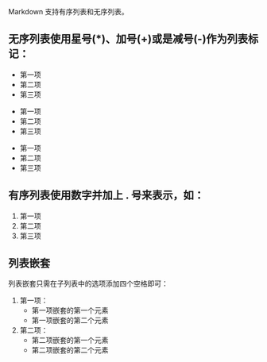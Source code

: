 Markdown 支持有序列表和无序列表。

## 无序列表使用星号(*)、加号(+)或是减号(-)作为列表标记：

* 第一项
* 第二项
* 第三项

+ 第一项
+ 第二项
+ 第三项


- 第一项
- 第二项
- 第三项



## 有序列表使用数字并加上 . 号来表示，如：

1. 第一项
2. 第二项
3. 第三项



## 列表嵌套
列表嵌套只需在子列表中的选项添加四个空格即可：

1. 第一项：
    - 第一项嵌套的第一个元素
    - 第一项嵌套的第二个元素
2. 第二项：
    - 第二项嵌套的第一个元素
    - 第二项嵌套的第二个元素

